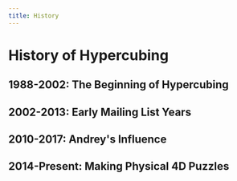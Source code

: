```yaml
---
title: History
---
```


# History of Hypercubing

## 1988-2002: The Beginning of Hypercubing

## 2002-2013: Early Mailing List Years

## 2010-2017: Andrey's Influence

## 2014-Present: Making Physical 4D Puzzles
